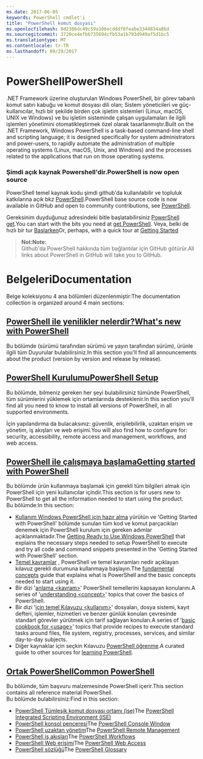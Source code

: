 ```yaml
---
ms.date: 2017-06-05
keywords: PowerShell cmdlet'i
title: "PowerShell komut dosyası"
ms.openlocfilehash: 8d2386dc49c59a106ecdddf0feabe3344834a86d
ms.sourcegitcommit: 3720ce4efb6735694cfb53a1b793d949af5d1bc5
ms.translationtype: MT
ms.contentlocale: tr-TR
ms.lasthandoff: 09/29/2017
---
```

# <a name="powershell"></a><span data-ttu-id="663bc-103">PowerShell</span><span class="sxs-lookup"><span data-stu-id="663bc-103">PowerShell</span></span>

<span data-ttu-id="663bc-104">.NET Framework üzerine oluşturulan Windows PowerShell, bir görev tabanlı komut satırı kabuğu ve komut dosyası dili olan; Sistem yöneticileri ve güç-kullanıcılar, hızlı bir şekilde birden çok işletim sistemleri (Linux, macOS, UNIX ve Windows) ve bu işletim sisteminde çalışan uygulamaları ile ilgili işlemleri yönetimini otomatikleştirmek özel olarak tasarlanmıştır.</span><span class="sxs-lookup"><span data-stu-id="663bc-104">Built on the .NET Framework, Windows PowerShell is a task-based command-line shell and scripting language; it is designed specifically for system administrators and power-users, to rapidly automate the administration of multiple operating systems (Linux, macOS, Unix, and Windows) and the processes related to the applications that run on those operating systems.</span></span>

### <a name="powershell-is-now-open-source"></a><span data-ttu-id="663bc-105">Şimdi açık kaynak Powershell'dir.</span><span class="sxs-lookup"><span data-stu-id="663bc-105">PowerShell is now open source</span></span>

<span data-ttu-id="663bc-106">PowerShell temel kaynak kodu şimdi github'da kullanılabilir ve topluluk katkılarına açık bkz [PowerShell](https://github.com/powershell/powershell).</span><span class="sxs-lookup"><span data-stu-id="663bc-106">PowerShell base source code is now available in GitHub and open to community contributions, see [PowerShell](https://github.com/powershell/powershell).</span></span>

<span data-ttu-id="663bc-107">Gereksinim duyduğunuz adresindeki bitle başlatabilirsiniz [PowerShell get](https://github.com/PowerShell/PowerShell#get-powershell).</span><span class="sxs-lookup"><span data-stu-id="663bc-107">You can start with the bits you need at [get PowerShell](https://github.com/PowerShell/PowerShell#get-powershell).</span></span>
<span data-ttu-id="663bc-108">Veya, belki de hızlı bir tur [Başlarken](https://github.com/PowerShell/PowerShell/blob/master/docs/learning-powershell)</span><span class="sxs-lookup"><span data-stu-id="663bc-108">Or, perhaps, with a quick tour at [Getting Started](https://github.com/PowerShell/PowerShell/blob/master/docs/learning-powershell)</span></span>

> <span data-ttu-id="663bc-109">**Not:**</span><span class="sxs-lookup"><span data-stu-id="663bc-109">**Note:**</span></span>  
> <span data-ttu-id="663bc-110">Github'da PowerShell hakkında tüm bağlantılar için GitHub götürür.</span><span class="sxs-lookup"><span data-stu-id="663bc-110">All links about PowerShell in GitHub will take you to GitHub.</span></span>

# <a name="documentation"></a><span data-ttu-id="663bc-111">Belgeleri</span><span class="sxs-lookup"><span data-stu-id="663bc-111">Documentation</span></span>

<span data-ttu-id="663bc-112">Belge koleksiyonu 4 ana bölümleri düzenlenmiştir:</span><span class="sxs-lookup"><span data-stu-id="663bc-112">The documentation collection is organized around 4 main sections:</span></span>

## <a name="whats-new-with-powershellwhats-newwhat-s-new-with-powershellmd"></a>[<span data-ttu-id="663bc-113">PowerShell ile yenilikler nelerdir?</span><span class="sxs-lookup"><span data-stu-id="663bc-113">What's new with PowerShell</span></span>](whats-new/What-s-New-With-PowerShell.md)
<span data-ttu-id="663bc-114">Bu bölümde (sürümü tarafından sürümü ve yayın tarafından sürüm), ürünle ilgili tüm Duyurular bulabilirsiniz.</span><span class="sxs-lookup"><span data-stu-id="663bc-114">In this section you'll find all announcements about the product (version by version and release by release).</span></span>

## <a name="powershell-setupsetupsetup-referencemd"></a>[<span data-ttu-id="663bc-115">PowerShell Kurulumu</span><span class="sxs-lookup"><span data-stu-id="663bc-115">PowerShell Setup</span></span>](setup/setup-reference.md)
<span data-ttu-id="663bc-116">Bu bölümde, bilmeniz gereken her şeyi bulabilirsiniz tümünde PowerShell, tüm sürümlerini yüklemek için ortamlarında desteklenir.</span><span class="sxs-lookup"><span data-stu-id="663bc-116">In this section you'll find all you need to know to install all versions of PowerShell, in all supported environments.</span></span>  

<span data-ttu-id="663bc-117">İçin yapılandırma da bulacaksınız: güvenlik, erişilebilirlik, uzaktan erişim ve yönetim, iş akışları ve web erişimi.</span><span class="sxs-lookup"><span data-stu-id="663bc-117">You will also find how to configure for: security, accessibility, remote access and management, workflows, and web access.</span></span>

## <a name="getting-started-with-powershellgetting-startedgetting-started-with-windows-powershellmd"></a>[<span data-ttu-id="663bc-118">PowerShell ile çalışmaya başlama</span><span class="sxs-lookup"><span data-stu-id="663bc-118">Getting started with PowerShell</span></span>](getting-started/Getting-Started-with-Windows-PowerShell.md)
<span data-ttu-id="663bc-119">Bu bölümde ürün kullanmaya başlamak için gerekli tüm bilgileri almak için PowerShell için yeni kullanıcılar içindir.</span><span class="sxs-lookup"><span data-stu-id="663bc-119">This section is for users new to PowerShell to get all the information needed to start using the product.</span></span>  
<span data-ttu-id="663bc-120">Bu bölümde:</span><span class="sxs-lookup"><span data-stu-id="663bc-120">In this section:</span></span>
- <span data-ttu-id="663bc-121">[Kullanım Windows PowerShell için hazır alma](getting-started/Getting-Ready-to-Use-Windows-PowerShell.md) yürütün ve 'Getting Started with PowerShell' bölümde sunulan tüm kod ve komut parçacıkları denemek için PowerShell kurulum için gereken adımlar açıklanmaktadır.</span><span class="sxs-lookup"><span data-stu-id="663bc-121">The [Getting Ready to Use Windows PowerShell](getting-started/Getting-Ready-to-Use-Windows-PowerShell.md) that explains the necessary steps needed to setup PowerShell to execute and try all code and command snippets presented in the 'Getting Started with PowerShell' section.</span></span>
- <span data-ttu-id="663bc-122">[Temel kavramlar](getting-started/fundamental-concepts.md) , PowerShell ve temel kavramları nedir açıklayan kılavuz gerekli durumuna kullanmaya başlayın.</span><span class="sxs-lookup"><span data-stu-id="663bc-122">The [fundamental concepts](getting-started/fundamental-concepts.md) guide that explains what is PowerShell and the basic concepts needed to start using it.</span></span>
- <span data-ttu-id="663bc-123">Bir dizi '[anlama &lt;kavram&gt;](getting-started/understanding-concepts-reference.md)' PowerShell temellerini kapsayan konularını.</span><span class="sxs-lookup"><span data-stu-id="663bc-123">A series of '[understanding &lt;concept&gt;](getting-started/understanding-concepts-reference.md)' topics that cover the basics of PowerShell.</span></span>
- <span data-ttu-id="663bc-124">Bir dizi '[için temel Kılavuzu &lt;kullanım&gt;](getting-started/cookbooks/basic-cookbooks-reference.md)' dosyaları, dosya sistemi, kayıt defteri, işlemler, hizmetleri ve benzer günlük konuları çevresinde standart görevler yürütmek için tarif sağlayan konuları.</span><span class="sxs-lookup"><span data-stu-id="663bc-124">A series of '[basic cookbook for &lt;usage&gt;](getting-started/cookbooks/basic-cookbooks-reference.md)' topics that provide recipes to execute standard tasks around files, file system, registry, processes, services, and similar day-to-day subjects.</span></span>
- <span data-ttu-id="663bc-125">Diğer kaynaklar için seçkin Kılavuzu [PowerShell öğrenme](getting-started/more-powershell-learning.md).</span><span class="sxs-lookup"><span data-stu-id="663bc-125">A curated guide to other sources for [learning PowerShell](getting-started/more-powershell-learning.md).</span></span>

## <a name="common-powershellcore-powershellcore-powershellmd"></a>[<span data-ttu-id="663bc-126">Ortak PowerShell</span><span class="sxs-lookup"><span data-stu-id="663bc-126">Common PowerShell</span></span>](core-powershell/core-powershell.md)
<span data-ttu-id="663bc-127">Bu bölümde, tüm başvuru malzemesinde PowerShell içerir.</span><span class="sxs-lookup"><span data-stu-id="663bc-127">This section contains all reference material PowerShell.</span></span>  
<span data-ttu-id="663bc-128">Bu bölümde bulabilirsiniz:</span><span class="sxs-lookup"><span data-stu-id="663bc-128">Find in this section:</span></span>
- <span data-ttu-id="663bc-129">[PowerShell Tümleşik komut dosyası ortamı \(işe\)](core-powershell/ise-guide.md)</span><span class="sxs-lookup"><span data-stu-id="663bc-129">The [PowerShell Integrated Scripting Environment \(ISE\)](core-powershell/ise-guide.md)</span></span>
- <span data-ttu-id="663bc-130">[PowerShell konsol penceresi](core-powershell/console-guide.md)</span><span class="sxs-lookup"><span data-stu-id="663bc-130">The [PowerShell Console Window](core-powershell/console-guide.md)</span></span>
- <span data-ttu-id="663bc-131">[PowerShell uzaktan yönetim](core-powershell/Running-Remote-Commands.md)</span><span class="sxs-lookup"><span data-stu-id="663bc-131">The [PowerShell Remote Management](core-powershell/Running-Remote-Commands.md)</span></span>
- <span data-ttu-id="663bc-132">[PowerShell iş akışları](core-powershell/workflows-guide.md)</span><span class="sxs-lookup"><span data-stu-id="663bc-132">The [PowerShell Workflows](core-powershell/workflows-guide.md)</span></span>
- <span data-ttu-id="663bc-133">[PowerShell Web erişimi](core-powershell/web-access.md)</span><span class="sxs-lookup"><span data-stu-id="663bc-133">The [PowerShell Web Access](core-powershell/web-access.md)</span></span>
- <span data-ttu-id="663bc-134">[PowerShell sözlüğü](Windows-PowerShell-Glossary.md)</span><span class="sxs-lookup"><span data-stu-id="663bc-134">The [PowerShell Glossary](Windows-PowerShell-Glossary.md)</span></span>

